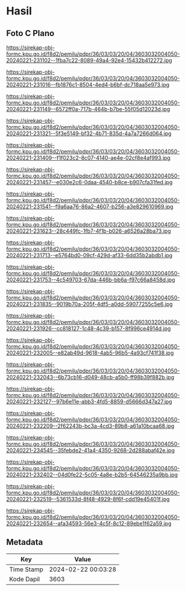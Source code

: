 # Hasil

## Foto C Plano

https://sirekap-obj-formc.kpu.go.id/f8d2/pemilu/pdpr/36/03/03/20/04/3603032004050-20240221-231102--1fba7c22-8089-49a4-92e4-15432b412272.jpg

https://sirekap-obj-formc.kpu.go.id/f8d2/pemilu/pdpr/36/03/03/20/04/3603032004050-20240221-231016--fb1876c1-8504-4ed4-b6bf-dc718aa5e973.jpg

https://sirekap-obj-formc.kpu.go.id/f8d2/pemilu/pdpr/36/03/03/20/04/3603032004050-20240221-231149--6572ff0a-717b-464b-b7be-55f05d12023d.jpg

https://sirekap-obj-formc.kpu.go.id/f8d2/pemilu/pdpr/36/03/03/20/04/3603032004050-20240221-231321--5f3e5149-bf32-4b71-835d-4a7a7266d064.jpg

https://sirekap-obj-formc.kpu.go.id/f8d2/pemilu/pdpr/36/03/03/20/04/3603032004050-20240221-231409--f1f023c2-8c07-4140-ae4e-02cf8e4af993.jpg

https://sirekap-obj-formc.kpu.go.id/f8d2/pemilu/pdpr/36/03/03/20/04/3603032004050-20240221-231457--e030e2c6-0daa-4540-b8ce-b907cfa31fed.jpg

https://sirekap-obj-formc.kpu.go.id/f8d2/pemilu/pdpr/36/03/03/20/04/3603032004050-20240221-231541--f9a6aa76-86a2-4607-b256-a3e829610969.jpg

https://sirekap-obj-formc.kpu.go.id/f8d2/pemilu/pdpr/36/03/03/20/04/3603032004050-20240221-231623--28c449fc-1fb7-4f1b-b026-a6526a28ba73.jpg

https://sirekap-obj-formc.kpu.go.id/f8d2/pemilu/pdpr/36/03/03/20/04/3603032004050-20240221-231713--e5764bd0-09cf-429d-af33-6dd35b2abdb1.jpg

https://sirekap-obj-formc.kpu.go.id/f8d2/pemilu/pdpr/36/03/03/20/04/3603032004050-20240221-231753--4c549703-67da-446b-bb6a-f97c66a8458d.jpg

https://sirekap-obj-formc.kpu.go.id/f8d2/pemilu/pdpr/36/03/03/20/04/3603032004050-20240221-231835--9019b70a-205f-4df5-a0dd-59077255c5e6.jpg

https://sirekap-obj-formc.kpu.go.id/f8d2/pemilu/pdpr/36/03/03/20/04/3603032004050-20240221-231926--cc818127-1c48-4c39-b157-8f996ce4914d.jpg

https://sirekap-obj-formc.kpu.go.id/f8d2/pemilu/pdpr/36/03/03/20/04/3603032004050-20240221-232005--e82ab49d-9618-4ab5-96b5-4a93cf741f38.jpg

https://sirekap-obj-formc.kpu.go.id/f8d2/pemilu/pdpr/36/03/03/20/04/3603032004050-20240221-232043--6b73cb16-d049-48cb-a5b0-ff98b39f882b.jpg

https://sirekap-obj-formc.kpu.go.id/f8d2/pemilu/pdpr/36/03/03/20/04/3603032004050-20240221-232127--97b6e11e-abb3-4fd5-8859-d5666d347a27.jpg

https://sirekap-obj-formc.kpu.go.id/f8d2/pemilu/pdpr/36/03/03/20/04/3603032004050-20240221-232209--2f62243b-bc3a-4cd3-89b8-a61a10bcaa68.jpg

https://sirekap-obj-formc.kpu.go.id/f8d2/pemilu/pdpr/36/03/03/20/04/3603032004050-20240221-234545--35febde2-41a4-4350-9268-2d288abaf42e.jpg

https://sirekap-obj-formc.kpu.go.id/f8d2/pemilu/pdpr/36/03/03/20/04/3603032004050-20240221-232402--04d0fe22-5c05-4a8e-b2b5-64546235a9bb.jpg

https://sirekap-obj-formc.kpu.go.id/f8d2/pemilu/pdpr/36/03/03/20/04/3603032004050-20240221-232519--5361533d-8f48-4929-8f6f-cdd19e45401f.jpg

https://sirekap-obj-formc.kpu.go.id/f8d2/pemilu/pdpr/36/03/03/20/04/3603032004050-20240221-232654--afa34593-56e3-4c5f-8c12-89ebe1f62a59.jpg


## Metadata

| Key        | Value               |
| ---------- | ------------------- |
| Time Stamp | 2024-02-22 00:03:28 |
| Kode Dapil | 3603                |



